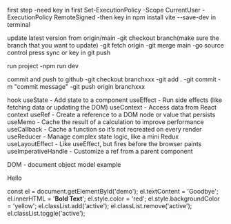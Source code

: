 first step 
-need key in first Set-ExecutionPolicy -Scope CurrentUser -ExecutionPolicy RemoteSigned
-then key in npm install vite --save-dev in terminal

update latest version from origin/main
-git checkout branch(make sure the branch that you want to update)
-git fetch origin
-git merge main
-go source control press sync or key in git push

run project
-npm run dev

commit and push to github
-git checkout branchxxx
-git add .
-git commit -m "commit message"
-git push origin branchxxx

hook
useState - Add state to a component
useEffect - Run side effects (like fetching data or updating the DOM)
useContext - Access data from React context
useRef - Create a reference to a DOM node or value that persists
useMemo - Cache the result of a calculation to improve performance
useCallback - Cache a function so it’s not recreated on every render
useReducer - Manage complex state logic, like a mini Redux
useLayoutEffect - Like useEffect, but fires before the browser paints
useImperativeHandle - Customize a ref from a parent component


DOM - document object model
example
<p id="demo">Hello</p>
const el = document.getElementById('demo');
el.textContent = 'Goodbye';
el.innerHTML = '<strong>Bold Text</strong>';
el.style.color = 'red';
el.style.backgroundColor = 'yellow';
el.classList.add('active');
el.classList.remove('active');
el.classList.toggle('active');
